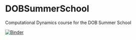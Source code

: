# DOBSummerSchool
Computational Dynamics course for the DOB Summer School

[![Binder](https://mybinder.org/badge_logo.svg)](https://mybinder.org/v2/gh/oriolcg/DOBSummerSchoolNotebooks/HEAD?labpath=1_Introduction.ipynb)
